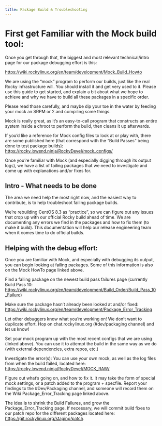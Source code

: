 ```yaml
---
title: Package Build & Troubleshooting
---
```


# First get Familiar with the Mock build tool:

Once you get through that, the biggest and most relevant technical/intro page for our package debugging effort is this:

https://wiki.rockylinux.org/en/team/development/Mock_Build_Howto

We are using the “mock” program to perform our builds, just like the real Rocky infrastructure will. You should install it and get very used to it. Please use this guide to get started, and explain a bit about what we hope to achieve and why we have to build all these packages in a specific order.

Please read those carefully, and maybe dip your toe in the water by feeding your mock an SRPM or 2 and compiling some things.

Mock is really great, as it’s an easy-to-call program that constructs an entire system inside a chroot to perform the build, then cleans it up afterwards.

If you’d like a reference for Mock config files to look at or play with, there are some published here (that correspond with the “Build Passes” being done to test package builds): https://rocky.lowend.ninja/RockyDevel/mock_configs/

Once you’re familiar with Mock (and especially digging through its output logs), we have a list of failing packages that we need to investigate and come up with explanations and/or fixes for.



## Intro - What needs to be done  

The area we need help the most right now, and the easiest way to contribute, is to help troubleshoot failing package builds.

We’re rebuilding CentOS 8.3 as “practice”, so we can figure out any issues that crop up with our official Rocky build ahead of time. We are documenting any errors we find in the packages and how to fix them (to make it build). This documentation will help our release engineering team when it comes time to do official builds.

## Helping with the debug effort:  

Once you are familiar with Mock, and especially with debugging its output, you can begin looking at failing packages. Some of this information is also on the Mock HowTo page linked above.

Find a failing package on the newest build pass failures page (currently Build Pass 10: https://wiki.rockylinux.org/en/team/development/Build_Order/Build_Pass_10_Failure)

Make sure the package hasn’t already been looked at and/or fixed: https://wiki.rockylinux.org/en/team/development/Package_Error_Tracking

Let other debuggers know what you’re working on! We don’t want to duplicate effort. Hop on chat.rockylinux.org (#dev/packaging channel) and let us know!

Set your mock program up with the most recent configs that we are using (linked above). You can use it to attempt the build in the same way as we do (with external dependencies, extra repos, etc.)

Investigate the error(s): You can use your own mock, as well as the log files from when the build failed, located here: https://rocky.lowend.ninja/RockyDevel/MOCK_RAW/

Figure out what’s going on, and how to fix it. It may take the form of special mock settings, or a patch added to the program + specfile. Report your findings to the #Dev/Packaging channel, and someone will record them on the Wiki Package_Error_Tracking page linked above.

The idea is to shrink the Build Failures, and grow the Package_Error_Tracking page. If necessary, we will commit build fixes to our patch repo for the different packages located here: https://git.rockylinux.org/staging/patch.
